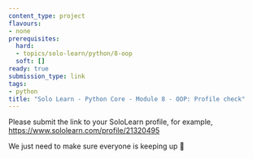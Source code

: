 ```yaml
---
content_type: project
flavours:
- none
prerequisites:
  hard:
  - topics/solo-learn/python/8-oop
  soft: []
ready: true
submission_type: link
tags:
- python
title: "Solo Learn - Python Core - Module 8 - OOP: Profile check"
---
```



Please submit the link to your SoloLearn profile, for example, https://www.sololearn.com/profile/21320495

We just need to make sure everyone is keeping up 💚
